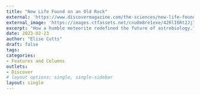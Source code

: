 ```yaml
---
title: "New Life Found on an Old Rock"
external: 'https://www.discovermagazine.com/the-sciences/new-life-found-on-an-old-rock'
external_image: 'https://images.ctfassets.net/cnu0m8re1exe/42RlI6Rt2Jj7Pvx6ihU2fu/cbba82e18b550096144414a910d5d2d6/DSC-OT0323_1.jpg?fm=jpg&fl=progressive&w=660&h=433&fit=fill'
excerpt: "How a humble meteorite redefined the future of astrobiology."
date: 2023-02-23
author: "Elise Cutts"
draft: false
tags:
categories:
- Features and Columns
outlets:
- Discover
# layout options: single, single-sidebar
layout: single
---
```


